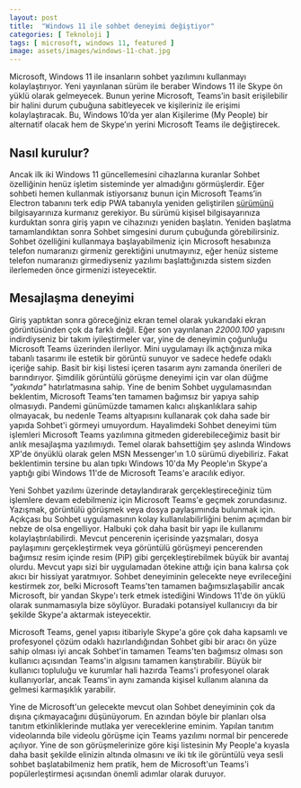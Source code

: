 ```yaml
---
layout: post
title:  "Windows 11 ile sohbet deneyimi değiştiyor"
categories: [ Teknoloji ]
tags: [ microsoft, windows 11, featured ]
image: assets/images/windows-11-chat.jpg
---
```

Microsoft, Windows 11 ile insanların sohbet yazılımını kullanmayı kolaylaştırıyor. Yeni yayınlanan sürüm ile beraber Windows 11 ile Skype ön yüklü olarak gelmeyecek. Bunun yerine Microsoft, Teams’in basit erişilebilir bir halini durum çubuğuna sabitleyecek ve kişileriniz ile erişimi kolaylaştıracak. Bu, Windows 10’da yer alan Kişilerime (My People) bir alternatif olacak hem de Skype’ın yerini Microsoft Teams ile değiştirecek.

## Nasıl kurulur?
Ancak ilk iki Windows 11 güncellemesini cihazlarına kuranlar Sohbet özelliğinin henüz işletim sisteminde yer almadığını görmüşlerdir. Eğer sohbeti hemen kullanmak istiyorsanız bunun için Microsoft Teams’in Electron tabanını terk edip PWA tabanıyla yeniden geliştirilen [sürümünü](https://statics.teams.cdn.office.net/production-windows-x64/lkg/MicrosoftTeams-x64.msix) bilgisayarınıza kurmanız gerekiyor. Bu sürümü kişisel bilgisayarınıza kurduktan sonra giriş yapın ve cihazınızı yeniden başlatın. Yeniden başlatma tamamlandıktan sonra Sohbet simgesini durum çubuğunda görebilirsiniz. Sohbet özelliğini kullanmaya başlayabilmeniz için Microsoft hesabınıza telefon numaranızı girmeniz gerektiğini unutmayınız, eğer henüz sisteme telefon numaranızı girmediyseniz yazılımı başlattığınızda sistem sizden ilerlemeden önce girmenizi isteyecektir.

## Mesajlaşma deneyimi
Giriş yaptıktan sonra göreceğiniz ekran temel olarak yukarıdaki ekran görüntüsünden çok da farklı değil. Eğer son yayınlanan *22000.100* yapısını indirdiyseniz bir takım iyileştirmeler var, yine de deneyimin çoğunluğu Microsoft Teams üzerinden ilerliyor. Mini uygulamayı ilk açtığınıza mika tabanlı tasarımı ile estetik bir görüntü sunuyor ve sadece hedefe odaklı içeriğe sahip. Basit bir kişi listesi içeren tasarım aynı zamanda önerileri de barındırıyor. Şimdilik görüntülü görüşme deneyimi için var olan düğme *"yakında"* hatırlatmasına sahip. Yine de benim Sohbet uygulamasından beklentim, Microsoft Teams'ten tamamen bağımsız bir yapıya sahip olmasıydı. Pandemi günümüzde tamamen kalıcı alışkanlıklara sahip olmayacak, bu nedenle Teams altyapısını kullanarak çok daha sade bir yapıda Sohbet'i görmeyi umuyordum. Hayalimdeki Sohbet deneyimi tüm işlemleri Microsoft Teams yazılımına gitmeden giderebileceğimiz basit bir anlık mesajlaşma yazılımıydı. Temel olarak bahsettiğim şey aslında Windows XP'de önyüklü olarak gelen MSN Messenger'ın 1.0 sürümü diyebiliriz. Fakat beklentimin tersine bu alan tıpkı Windows 10'da My People'ın Skype'a yaptığı gibi Windows 11'de de Microsoft Teams'e aracılık ediyor.

Yeni Sohbet yazılımı üzerinde detaylandırarak gerçekleştireceğiniz tüm işlemlere devam edebilmeniz için Microsoft Teams'e geçmek zorundasınız. Yazışmak, görüntülü görüşmek veya dosya paylaşımında bulunmak için. Açıkçası bu Sohbet uygulamasının kolay kullanılabilirliğini benim açımdan bir nebze de olsa engelliyor. Halbuki çok daha basit bir yapı ile kullanımı kolaylaştırılabilirdi. Mevcut pencerenin içerisinde yazşmaları, dosya paylaşımını gerçekleştirmek veya görüntülü görüşmeyi pencerenden bağımsız resim içinde resim (PiP) gibi gerçekleştirebilmek büyük bir avantaj olurdu. Mevcut yapı sizi bir uygulamadan ötekine attığı için bana kalırsa çok akıcı bir hissiyat yaratmıyor. Sohbet deneyiminin gelecekte neye evrileceğini kestirmek zor, belki Microsoft Teams'ten tamamen bağımsızlaşabilir ancak Microsoft, bir yandan Skype'ı terk etmek istediğini Windows 11'de ön yüklü olarak sunmamasıyla bize söylüyor. Buradaki potansiyel kullanıcıyı da bir şekilde Skype'a aktarmak isteyecektir.

Microsoft Teams, genel yapısı itibariyle Skype'a göre çok daha kapsamlı ve profesyonel çözüm odaklı hazırlandığından Sohbet gibi bir aracı ön yüze sahip olması iyi ancak Sohbet'in tamamen Teams'ten bağımsız olması son kullanıcı açısından Teams'in algısını tamamen karıştırabilir. Büyük bir kullanıcı topluluğu ve kurumlar hali hazırda Teams'i profesyonel olarak kullanıyorlar, ancak Teams'in aynı zamanda kişisel kullanım alanına da gelmesi karmaşıklık yarabilir.

Yine de Microsoft'un gelecekte mevcut olan Sohbet deneyiminin çok da dışına çıkmayacağını düşünüyorum. En azından böyle bir planları olsa tanıtım etkinliklerinde mutlaka yer vereceklerine eminim. Yapılan tanıtım videolarında bile videolu görüşme için Teams yazılımı normal bir pencerede açılıyor. Yine de son görüşmelerinize göre kişi listesinin My People'a kıyasla daha basit şekilde elinizin altında olmasını ve iki tık ile görüntülü veya sesli sohbet başlatabilmeniz hem pratik, hem de Microsoft'un Teams'i popülerleştirmesi açısından önemli adımlar olarak duruyor.
